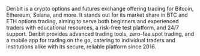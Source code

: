Deribit is a crypto options and futures exchange offering trading for Bitcoin, Ethereum, Solana, and more. It stands out for its market share in BTC and ETH options trading, aiming to serve both beginners and experienced traders with educational resources, a risk-free test platform, and 24/7 support. Deribit provides advanced trading tools, zero-fee spot trading, and a mobile app for trading on the go, catering to individual traders and institutions alike with its secure, reliable platform since 2016. 
